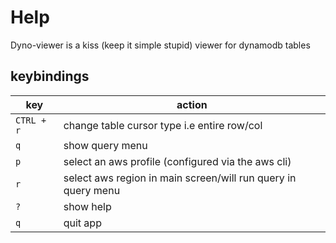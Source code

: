 # Help

Dyno-viewer is a kiss (keep it simple stupid) viewer for dynamodb tables 

## keybindings

| key | action |
| --- | --- |
| `CTRL + r` | change table cursor type i.e entire row/col |
| `q` | show query menu |
| `p` | select an aws profile (configured via the aws cli) |
| `r` | select aws region in main screen/will run query in query menu |
| `?` | show help |
| `q` | quit app |

